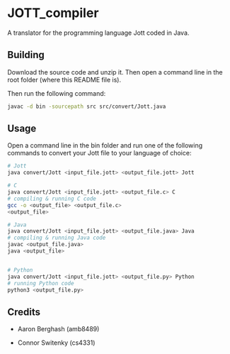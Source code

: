 # JOTT_compiler

A translator for the programming language Jott coded in Java.

## Building

Download the source code and unzip it. Then open a command line in the root folder (where this README file is).

Then run the following command:

```bash
javac -d bin -sourcepath src src/convert/Jott.java
```

## Usage

Open a command line in the bin folder and run one of the following commands to convert your Jott file to your language of choice:
```bash
# Jott
java convert/Jott <input_file.jott> <output_file.jott> Jott

# C
java convert/Jott <input_file.jott> <output_file.c> C
# compiling & running C code
gcc -o <output_file> <output_file.c>
<output_file>

# Java
java convert/Jott <input_file.jott> <output_file.java> Java
# compiling & running Java code
javac <output_file.java>
java <output_file>


# Python
java convert/Jott <input_file.jott> <output_file.py> Python
# running Python code
python3 <output_file.py>
```










## Credits

* Aaron Berghash (amb8489)

* Connor Switenky (cs4331)
